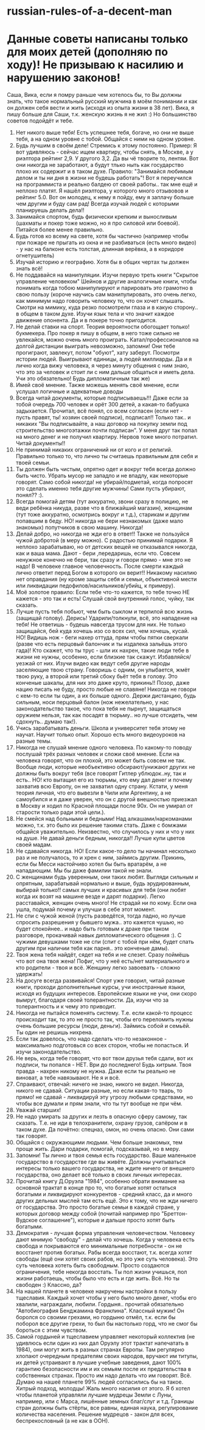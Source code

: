 # russian-rules-of-a-decent-man

# Данные советы написаны только для моих детей (дополняю по ходу)! Не призываю к насилию и нарушению законов!

Саша, Вика, если я помру раньше чем хотелось бы, то Вы должны знать, что такое нормальный русский мужчина в моём понимании и как он должен себя вести и жить (исходя из опыта жизни в 38 лет).
Вика, я пишу больше для Саши, т.к. женскую жизнь я не жил :) Но большинство советов подойдёт и тебе.

1. Нет никого выше тебя! Есть успешнее тебя, богаче, но они не выше тебя, а на одном уровне с тобой. Общайся с ними на одном уровне.
2. Будь лучшим в своём деле! Стремись к этому постоянно. Пример: Я вот удивляюсь - сейчас ищем квартиру, чтобы снять, в Москве, а у риэлтора рейтинг 2,9. У другого 3,2. Да вы чё творите то, лентяи. 
Вот они никогда не заработают, а будут тлько ныть как государство плохо их содержит и в таком духе.
Правило: "Занимайся любимым делом и ты ни дня в жизни не будешь работать"! Вот я переучился на программиста и реально балдею от своей работы.. так мне ещё и неплохо платят.
Я нашёл риэлтора, у которого много отзывовов и рейтинг 5.0. Вот он молодец, к нему я пойду, ему я заплачу больше чем другим и буду сам рад! 
Всегда изучай людей с которыми планируешь делать дела!!
4. Занимайся спортом, будь физически крепким и выносливым (шахматы и покер тоже можно, но я про силовой или боевой). Питайся более менее правильно.
5. Будь готов ко всему на свете, хотя бы частично (например чтобы при пожаре не прыгать из окна и не разбиваться (есть много видео) - у нас на балконе есть толстая, длинная верёвка, а в коридоре огнетушитель)
6. Изучай историю и географию. Хотя бы в общих чертах ты должен знать всё!
7. Не поддавайся на манипуляции. Изучи первую треть книги "Скрытое управление человеком" Шейнов и другие аналогичные книги, чтобы понимать когда тобою манипулируют и парировать это грамотно в свою пользу (короче научись сам манипулировать, это очень легко, как минимум надо говорить человеку то, что он хочет слышать. Смотри на мимику, куда резко посмотрели глаза и в какую сторону.. в общем в таком духе. Изучи язык тела и что значит каждое движение опонента. Да и в покере точно пригодится.
8. Не делай ставки на спорт. Теория вероятности обогощает только! букмекера. Про покер я пишу в общем, в него тоже сильно не увлекайся, можно очень много проиграть. Катал/профессионалов на долгой дистанции выиграть невозможно, запомни! Они тебе прогиграют, завлекут, потом "обуют", хату заберут. Посмотри истории людей. Выигрывают единицы, а людей миллиарды.
Да и я лично когда вижу человека, я через минуту общения с ним знаю, что это за человек и стоит ли с ним дальше общаться и иметь дела. Учи это обязательно! Будь дипломатичным так же)
9. Имей своё мнение. Также можешь менять своё мнение, если услушал логичные и адекватные доводы
10. Всегда читай документы, которые подписываешь!!! Даже если за тобой очередь 700 человек и орёт 300 детей, а какая-то бабушка задыхается. 
Прочитал, всё понял, со всем согласен (если нет - пусть правят, ты! хозяин своей подписи), подписал!! Только так.. и никаких "Вы подписывайте, а наш договор на покупку земли под строительство многоэтажки почти подписан". 
У меня друг так попал на много денег и не получил квартиру. Нервов тоже много потратил. Читай документы!!
11. Не принимай никаких ограничений ни от кого и от религий. Правильно только то, что лично ты считаешь правильным для себя и твоей семьи.
12. Ты должен быть чистым, опрятно одет и вокруг тебя всегда должно быть чисто. Убрать мусор не западло и не впадлу, как некоторые говорят. Само собой никогда! не убирай/подметай, когда попросят это сделать именно тебя другие мужчины! Сами пусть убирают, понял?? :).
13. Всегда помогай детям (тут аккуратно, звони сразу в полицию, не веди ребёнка никуда, разве что в ближайший магазин), женщинам (тут тоже аккуратно, осмотрись вокруг и т.д.), старикам и другим попавшим в беду. НО! никогда не бери незнакомых (даже мало знакомых) попутчиков в свою машину. Никогда!
14. Делай добро, но никогда не жди его в ответ!! Также не пользуйся чужой добротой (в меру можно). С радостью принимай подарки. Я неплохо зарабатываю, но от детских вещей не отказывался никогда, как и ваша мама. 
Дают - бери ,передаришь, если что. Совсем ненужное конечно не бери, так сразу и говори прямо - мне это не надо!
В человеке главное человечность. После смерти каждый лично ответит перед Богом в которого он верит!! Никакому насилию нет оправдания (ну кроме защиты себя и семьи, объективной мести или ликвидации педофилов/насильников/убийц, к примеру).
15. Моё золотое правило: Если тебе что-то кажется, то тебе точно НЕ кажется - это так и есть! Слушай свой внутренний голос, чуйку, так сказать.
16. Лучше пусть тебя побьют, чем быть сыклом и терпилой всю жизнь (защищай голову). Дерись! Ударили/толкнули, всё, это нападение на тебя! Не ответишь - будешь навсегда трусом для них. Не только защищайся, бей куда хочешь изо со всех сил, чем хочешь, кусай. НО! Видишь нож - беги нахер оттуда, прям чтобы пятки сверкали (разве что есть перцовый балончик и ты издалека зальёшь этого гада)! Кто скажет, что ты трус - шли их нахрен, такие люди тебе в жизни не нужны, особенно, если близкие так скажут. Избавляйся/уезжай от них. 
Изучи видео как ведут себя другие народы заселяющие твою страну. Говоришь с одним, он улыбается, жмёт твою руку, а второй или третий сбоку бьёт тебя в голову. Это конченые шакалы, для них это даже круто, прикинь!! Позор, даже нацию писать не буду, просто любые не славяне! Никогда не говори с кем-то если ты один, а их больше одного. Держи дистанцию, будь сильным, носи перцовый балон (нож нежелательно, у нас законодательство такое, что пока тебя не пырнут, защищаться оружием нельзя, так как посадят в тюрьму.. но лучше отсидеть, чем сдохнуть.. думаю так!).
17. Учись зарабатывать деньги. Школа и университет тебя этому не научат. Научит только опыт. Хорошо есть много видеоуроков на разные темы.
18. Никогда не слушай мнение одного человека. По какому-то поводу послушай трёх разных человек и сложи своё мнение. Если на человека говорят, что он плохой, это может быть совсем не так. Вообще люди, которые необъективно обсирают/унижают других не должны быть вокруг тебя (все говорят Гитлер ублюдок..ну, так и есть.. НО! кто вытащил его из тюрьмы, кто ему дал денег и почему захватив всю Европу, он не захватил одну страну. Кстати, у меня теория личная, что его вывезли в Чили или Аргентину, а не самоубился и я даже уверен, что он с другой внешностью приезжал в Москву и ходил по Красной площади после 90х. Он не умирал от старости только ради этой цели.).
19. Не смейся над больными и бедными! Над алкашами/наркоманами можно, т.к. это было их решение такими стать. Даже с бомжами общайся уважительно. Неизвестно, что случилось у них и что у них на душе. Не давай деньги бедным, никогда!! Лучше купи цветов своей мадам.
20. Не сдавайся никогда. НО! Если какое-то дело ты начинал несколько раз и не получалось, то и хрен с ним, займись другим. Прикинь, если бы Месси настойчиво хотел бы быть вратарём, а не нападающим. Мы бы даже фамилии такой не знали.
21. С женщинами будь уверенным, они таких любят. Выгляди сильным и опрятным, зарабатывай нормально и выше, будь эрудированным, выбирай только!! самых лучших и красивых для тебя (они любят когда их возят на машине везде и дарят подарки). 
Легко расставайся, женщин очень много! Не страдай ни по кому. Если она ушла, подумай почему и улучши в себе этот момент.
22. Не спи с чужой женой (пусть разведётся, тогда ладно, но лучше спросить разрешения у бывшего мужа.. это кажется чушью, но будет спокойнее.. и надо быть готовым к драке при таком разговоре, прокачивай навык дипломатического общения :). С чужими девушками тоже не спи (спит с тобой при нём, будет спать другим при наличии тебя как парня.. это конченые дамы).
23. Твоя жена тебя найдёт, сядет на тебя и не слезет. Сразу поймёшь что вот она твоя жена! Пофиг, что у неё есть/нет материального и кто родители - твоя и всё. 
Женщину легко завоевать - сложно удержать!
24. На досуге всегда развивайся! Спорт уже говорил, читай разные книги, проходи дополнительные курсы, учи иностранные языки, исходя из будущих интересов. Европейские языки не учи, они скоро вымрут, благодаря своей толерантности. Да, изучи что за толерантность и к чему это приводит.
25. Никогда не пытайся поменять систему. Т.е. если какой-то процесс происходит так, то это не просто так, чтобы его переломить нужны очень большие ресурсы (люди, деньги). Займись собой и семьёй. Ты один не решишь нихрена.
26. Если так довелось, что надо сделать что-то незаконное - максимально подготовься со всех сторон, чтобы не попасться. И изучи законодательство.
27. Не верь, когда тебе говорят, что вот твои друзья тебя сдали, вот их подписи, ты попался - НЕТ. Ври до последнего! Будь хитрым. Твоя правда - нахрен никому не нужна. Даже если ты реально не виноват, а тебе навязывают. Не я и всё.
28. Спраивают, отвечай: ничего не знаю, никого не видел. Никогда, никого не сдавай. Ситуации разные, но если какая-то тварь, то прямо! не сдавай - ликвидируй эту угрозу любыми средствами, но чтобы все думали и прям знали, что ты тут вообще не при чём.
29. Уважай старших!
30. Не надо умирать за других и лезть в опасную сферу самому, так сказать. Т.е. не иди в телохранители, охрану грузов, сапёром и в таком духе. Да почётно: спецназ, омон, но очень опасно. Они сами так говорят.
31. Общайся с окружающими людьми. Чем больше знакомых, тем проще жить. Дари подарки, помогай, подсказывай, но в меру.
32. Запомни! Ты лично и твоя семья есть государство. Ваше маленькое государство в государстве где вы живёте. Должны учитываться интересы только вашего государства, не ждите ничего от внешнего государства, оно делает всё только в своих личных интересах.
33. Прочитай книгу Д.Оруэла "1984", особенно обрати внимание на основной трактат в конце про то, что богатые хотят остаться богатыми и ликвидируют конкурентов - средний класс, да и много других дельных мыслей там есть ещё. Это к тому, что не жди ничего от государства. Это просто богатые семьи в каждой стране, у которых договор между собой (почитай например про "Бреттон-Вудское соглашение"), которые и дальше просто хотят быть богатыми.
34. Демократия - лучшая форма управления человечеством. Человеку дают мнимую "свободу" - делай что хочешь. Когда у человека есть свобода и покрываются его минимальные потребности - он не восстанет против богатых. Рабы всегда восстают, т.к. всегда хотят свободы (ещё они хотят своих рабов, но это уже суть человека). Это суть человека хотеть быть свободным. Просто создаются ограничения, тебе некогда восстать. Ты пол жизни учишься, пол жизни работаешь, чтобы было что есть и где жить. Всё. Но ты свободен :) Классно, да?
35. На нашей планете в человеке накручены настройки в пользу тщеславия. Каждый хочет чтобы у него было много денег, чтобы его хвалили, награждали, любили. Гордыня.. прочитай обязательно "Автобиография Бенджамина Франклина". Классный мужик! Он боролся со своими грехами, но гордыню отмёл, т.к. если бы поборол все другие грехи, то был бы настолько горд, что не смог бы бороться с этим чувством.
36. Самой гордыней и тщеславием управляет некоторый коллектив (не удивлюсь если один из них дал Оруэлу этот трактат напечатать в 1984),  они могут жить в разных странах Европы. Там регулярно хлопают очередным предателям своих народов, вручают им титулы, их детей устраивают в лучшие учебные заведения, дают 100% гарантию безопасности им и их семьям после их предательства в собственных странах. Просто им надо делать что им говорят. Всё. Думаю на нашеё планете 99% людей согласились бы на такое. Хитрый подход, молодцы! Жаль много насилия от этого. Я б хотел чтобы планетой управляли лучшие мудрецы Земли с Луны, например, или с Марса, лишённые земных благ/слуг и т.д. Границы стран должны быть стёрты, все равны, единая наука, регулирование количества населения. Решение мудрецов - закон для всех, беспрекословный (а не как в ООН).



    
